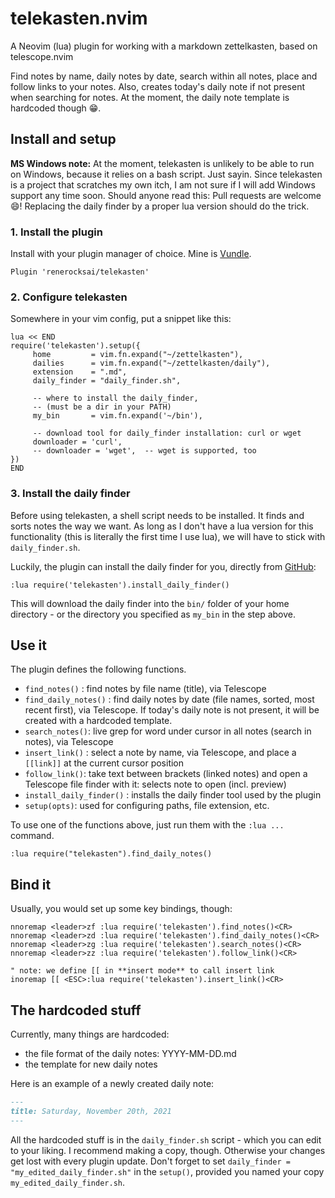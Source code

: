 # telekasten.nvim

A Neovim (lua) plugin for working with a markdown zettelkasten, based on telescope.nvim

Find notes by name, daily notes by date, search within all notes, place and follow links to your notes.  Also, creates today's daily note if not present when searching for notes. At the moment, the daily note template is hardcoded though 😁.

## Install and setup

**MS Windows note:** At the moment, telekasten is unlikely to be able to run on Windows, because it relies on a bash script.  Just sayin.  Since telekasten is a project that scratches my own itch, I am not sure if I will add Windows support any time soon.  Should anyone read this: Pull requests are welcome 😄!  Replacing the daily finder by a proper lua version should do the trick.

### 1. Install the plugin
Install with your plugin manager of choice.  Mine is [Vundle](https://github.com/VundleVim/Vundle.vim).

```vimscript
Plugin 'renerocksai/telekasten'
```

### 2. Configure telekasten
Somewhere in your vim config, put a snippet like this:

```vimscript
lua << END
require('telekasten').setup({
     home         = vim.fn.expand("~/zettelkasten"),
     dailies      = vim.fn.expand("~/zettelkasten/daily"),
     extension    = ".md",
     daily_finder = "daily_finder.sh",
     
     -- where to install the daily_finder, 
     -- (must be a dir in your PATH)
     my_bin       = vim.fn.expand('~/bin'),   

     -- download tool for daily_finder installation: curl or wget
     downloader = 'curl',
     -- downloader = 'wget',  -- wget is supported, too
})
END
```

### 3. Install the daily finder
Before using telekasten, a shell script needs to be installed.  It finds and sorts notes the way we want.  As long as I don't have a lua version for this functionality (this is literally the first time I use lua), we will have to stick with `daily_finder.sh`.

Luckily, the plugin can install the daily finder for you, directly from [GitHub](https://raw.githubusercontent.com/renerocksai/telekasten/main/ext_commands/daily_finder.sh):

```
:lua require('telekasten').install_daily_finder()
```

This will download the daily finder into the `bin/` folder of your home directory - or the directory you specified as `my_bin` in the step above.

## Use it

The plugin defines the following functions.

- `find_notes()` : find notes by file name (title), via Telescope
- `find_daily_notes()` : find daily notes by date (file names, sorted, most recent first), via Telescope.  If today's daily note is not present, it will be created with a hardcoded template.
- `search_notes()`: live grep for word under cursor in all notes (search in notes), via Telescope
- `insert_link()` : select a note by name, via Telescope, and place a `[[link]]` at the current cursor position
- `follow_link()`: take text between brackets (linked notes) and open a Telescope file finder with it: selects note to open (incl. preview)
- `install_daily_finder()` : installs the daily finder tool used by the plugin
- `setup(opts)`: used for configuring paths, file extension, etc.

To use one of the functions above, just run them with the `:lua ...` command.  

```vimscript
:lua require("telekasten").find_daily_notes()
```

## Bind it 
Usually, you would set up some key bindings, though:

```vimscript
nnoremap <leader>zf :lua require('telekasten').find_notes()<CR>
nnoremap <leader>zd :lua require('telekasten').find_daily_notes()<CR>
nnoremap <leader>zg :lua require('telekasten').search_notes()<CR>
nnoremap <leader>zz :lua require('telekasten').follow_link()<CR>

" note: we define [[ in **insert mode** to call insert link
inoremap [[ <ESC>:lua require('telekasten').insert_link()<CR>
```

## The hardcoded stuff
Currently, many things are hardcoded: 
- the file format of the daily notes: YYYY-MM-DD.md
- the template for new daily notes

Here is an example of a newly created daily note:

```markdown
---
title: Saturday, November 20th, 2021
---
```
All the hardcoded stuff is in the `daily_finder.sh` script - which you can edit to your liking. I recommend making a copy, though. Otherwise your changes get lost with every plugin update. Don't forget to set `daily_finder = "my_edited_daily_finder.sh"` in the `setup()`, provided you named your  copy `my_edited_daily_finder.sh`.






